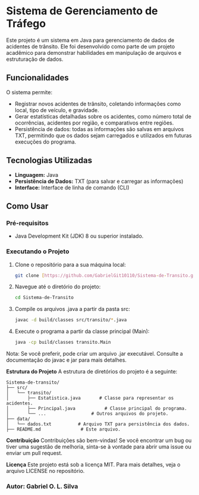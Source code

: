 # Sistema de Gerenciamento de Tráfego

Este projeto é um sistema em Java para gerenciamento de dados de acidentes de trânsito. Ele foi desenvolvido como parte de um projeto acadêmico para demonstrar habilidades em manipulação de arquivos e estruturação de dados.

## Funcionalidades

O sistema permite:
* Registrar novos acidentes de trânsito, coletando informações como local, tipo de veículo, e gravidade.
* Gerar estatísticas detalhadas sobre os acidentes, como número total de ocorrências, acidentes por região, e comparativos entre regiões.
* Persistência de dados: todas as informações são salvas em arquivos TXT, permitindo que os dados sejam carregados e utilizados em futuras execuções do programa.

## Tecnologias Utilizadas
* **Linguagem:** Java
* **Persistência de Dados:** TXT (para salvar e carregar as informações)
* **Interface:** Interface de linha de comando (CLI)

## Como Usar

### Pré-requisitos
* Java Development Kit (JDK) 8 ou superior instalado.

### Executando o Projeto
1. Clone o repositório para a sua máquina local:
   ```bash
   git clone [https://github.com/GabrielGit10110/Sistema-de-Transito.git](https://github.com/GabrielGit10110/Sistema-de-Transito.git)
   ```

2. Navegue até o diretório do projeto:
    ```bash
    cd Sistema-de-Transito
    ```

3. Compile os arquivos .java a partir da pasta src:
    ```bash
    javac -d build/classes src/transito/*.java
    ```

4. Execute o programa a partir da classe principal (Main):

    ```bash
   java -cp build/classes transito.Main
    ```

Nota: Se você preferir, pode criar um arquivo .jar executável. Consulte a documentação do javac e jar para mais detalhes.

**Estrutura do Projeto**
A estrutura de diretórios do projeto é a seguinte:

```
Sistema-de-transito/
├── src/
│   └── transito/
│       ├── Estatistica.java       # Classe para representar os acidentes.
│       ├── Principal.java           # Classe principal do programa.
│       └── ...                 # Outros arquivos do projeto.
├── data/
│   └── dados.txt          # Arquivo TXT para persistência dos dados.
├── README.md               # Este arquivo.
```

**Contribuição**
Contribuições são bem-vindas! Se você encontrar um bug ou tiver uma sugestão de melhoria, sinta-se à vontade para abrir uma issue ou enviar um pull request.

**Licença**
Este projeto está sob a licença MIT. Para mais detalhes, veja o arquivo LICENSE no repositório.

### Autor: Gabriel O. L. Silva
